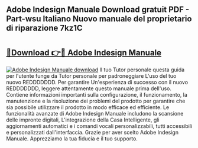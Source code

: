 ## Adobe Indesign Manuale Download gratuit PDF - Part-wsu Italiano Nuovo manuale del proprietario di riparazione 7kz1C

# <h2><a href="http://dfb6sv5.blite.top/?on=Adobe+Indesign+Manuale">🔗Download 👉🔴 Adobe Indesign Manuale</a></h2>

[![Adobe Indesign Manuale download](https://i.imgur.com/lujVjoI.png)](http://dfb6sv5.blite.top/?on=Adobe+Indesign+Manuale)
Il tuo Tutor personale questa guida per l'utente funge da Tutor personale per padroneggiare L'uso del tuo nuovo REDDDDDDD. Per garantire Un'esperienza di successo con il nuovo REDDDDDDD, leggere attentamente questo manuale prima dell'uso. Contiene informazioni importanti sulla configurazione, il funzionamento, la manutenzione e la risoluzione dei problemi del prodotto per garantire che sia possibile utilizzare il prodotto in modo efficace ed efficiente. Le funzionalità avanzate di Adobe Indesign Manuale includono la scansione delle impronte digitali, L'integrazione della Casa Intelligente, gli aggiornamenti automatici e i comandi vocali personalizzabili, tutti accessibili e personalizzati dall'interfaccia. Grazie per aver scelto Adobe Indesign Manuale. Apprezziamo la tua fiducia e il tuo supporto.
